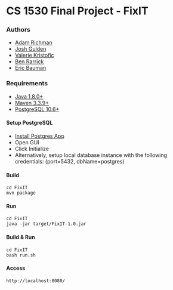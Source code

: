 # CS 1530 Final Project - FixIT


### Authors
* [Adam Richman](http://www.github.com/adamrichman1)
* [Josh Gulden](http://www.github.com/jdg78)
* [Valerie Kristofic](http://www.github.com/vak34)
* [Ben Rarrick](http://www.github.com/benrarrick)
* [Eric Bauman](http://www.github.com/ericbaumann)

### Requirements
* [Java 1.8.0+](http://www.oracle.com/technetwork/java/javase/downloads/jdk8-downloads-2133151.html)
* [Maven 3.3.9+](https://maven.apache.org/install.html)
* [PostgreSQL 10.6+](https://www.postgresql.org/download/)

#### Setup PostgreSQL
* [Install Postgres App](https://postgresapp.com)
* Open GUI
* Click Initialize
* Alternatively, setup local database instance with the following credentials: (port=5432, dbName=postgres)

#### Build
```
cd FixIT
mvn package
```

#### Run
```
cd FixIT
java -jar target/FixIT-1.0.jar
```

#### Build & Run
```
cd FixIT
bash run.sh
```

#### Access
```
http://localhost:8080/
```
